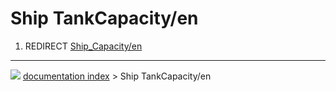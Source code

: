 # Ship TankCapacity/en
1.  REDIRECT [Ship\_Capacity/en](Ship_Capacity/en.md)



---
![](images/Right_arrow.png) [documentation index](../README.md) > Ship TankCapacity/en
